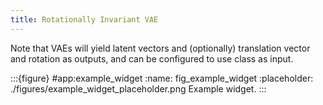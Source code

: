 ```yaml
---
title: Rotationally Invariant VAE
---
```




Note that VAEs will yield latent vectors and (optionally) translation vector and rotation as outputs, and can be configured to use class as input.

:::{figure} #app:example_widget
:name: fig_example_widget
:placeholder: ./figures/example_widget_placeholder.png
Example widget.
:::